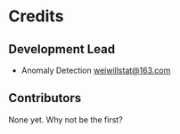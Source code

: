 # Credits

## Development Lead

* Anomaly Detection <weiwillstat@163.com>

## Contributors

None yet. Why not be the first?
